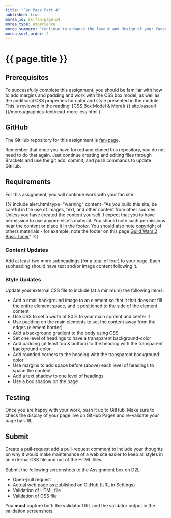 ```yaml
---
title: "Fan Page Part 4"
published: true
morea_id: ex-fan-page-p4
morea_type: experience
morea_summary: "Continue to enhance the layout and design of your favorite thing web page."
morea_sort_order: 2
---
```


# {{ page.title }}

## Prerequisites
To successfully complete this assignment, you should be familiar with how to add margins and padding and work with the CSS box model, as well as the additional CSS properties for color and style presented in the module.  This is reviewed in the reading:  [CSS Box Model & More]( {{ site.baseurl }}/morea/graphics-text/read-more-css.html ).


## GitHub
The GitHub repository for this assignment is [fan-page](https://github.com/htc-ccis1301/fan-page).

Remember that once you have forked and cloned this repository, you do not need to do that again.  Just continue creating and editing files through Brackets and use the git add, commit, and push commands to update GitHub.


## Requirements
For this assignment, you will continue work with your fan site.  

{% include alert.html type="warning" content="As you build this site, be careful in the use of images, text, and other content from other sources. Unless you have created the content yourself, I expect that you to have permission to use anyone else's material. You should note such permissions near the content or place it in the footer. You should also note copyright of others materials - for example, note the footer on this page [Guild Wars 2 Boss Timer](http://guildwarstemple.com/dragontimer/)"
%}

### Content Updates
Add at least two more subheadings (for a total of four) to your page. Each subheading should have text and/or image content following it.

### Style Updates
Update your external CSS file to include (at a minimum) the following items:

- Add a small background image to an element so that it that does not fill the entire element space, and it positioned to the side of the element content
- Use CSS to set a width of 80% to your main content and center it
- Use padding on the main elements to set the content away from the edges (element border)
- Add a background gradient to the body using CSS
- Set one level of headings to have a transparent background-color
- Add padding (at least top & bottom) to the heading with the transparent background-color
- Add rounded corners to the heading with the transparent background-color
- Use margins to add space before (above) each level of headings to space the content
- Add a text shadow to one level of headings
- Use a box shadow on the page





## Testing
Once you are happy with your work, push it up to GitHub.  Make sure to check the display of your page live on GitHub Pages and re-validate your page by URL.

## Submit
Create a pull-request add a pull-request comment to include your thoughts on why it would make maintenance of a web site easier to keep all styles in an external CSS file and out of the HTML files.

Submit the following screenshots to the Assignment box on D2L:

- Open-pull request
- Actual web page as published on GitHub (URL in Settings)
- Validation of HTML file
- Validation of CSS file

You __must__ capture both the validator URL and the validator output in the validation screenshots.
